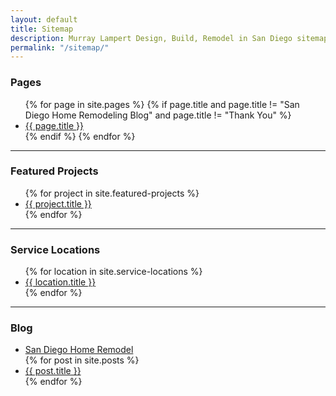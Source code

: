```yaml
---
layout: default
title: Sitemap
description: Murray Lampert Design, Build, Remodel in San Diego sitemap.
permalink: "/sitemap/"
---
```


<section class="rich-text">

  <div class="lock">

  <h3>Pages</h3>

  <ul>
  {% for page in site.pages %}
    {% if page.title and page.title != "San Diego Home Remodeling Blog" and page.title != "Thank You" %}
    <li>
      <a href="{{ page.url }}">{{ page.title }}</a>
    </li>
    {% endif %}
  {% endfor %}
  </ul>

  <hr>

  <h3>Featured Projects</h3>

  <ul>
  {% for project in site.featured-projects %}
    <li>
      <a href="{{ project.url }}">{{ project.title }}</a>
    </li>
  {% endfor %}
  </ul>

  <hr>

  <h3>Service Locations</h3>

  <ul>
  {% for location in site.service-locations %}
    <li>
      <a href="{{ location.url }}">{{ location.title }}</a>
    </li>
  {% endfor %}
  </ul>

  <hr>

  <h3>Blog</h3>

  <ul>
    <li>
      <a href="{{ site.url }}/blog">San Diego Home Remodel</a>
    </li>
  {% for post in site.posts %}
    <li>
      <a href="/{{ post.url }}">{{ post.title }}</a>
    </li>
  {% endfor %}
  </ul>

  </div>

</section>
